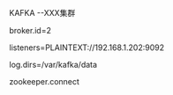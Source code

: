 KAFKA --XXX集群



broker.id=2

listeners=PLAINTEXT://192.168.1.202:9092

log.dirs=/var/kafka/data

zookeeper.connect